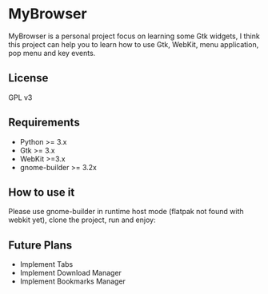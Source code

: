 MyBrowser
=========
MyBrowser is a personal project focus on learning some Gtk widgets,
I think this project can help you to learn how to use Gtk, WebKit, 
menu application, pop menu and key events.

License
-------
GPL v3

Requirements
------------

* Python >= 3.x
* Gtk >= 3.x
* WebKit >=3.x
* gnome-builder >= 3.2x


How to use it
-------------

Please use gnome-builder in runtime host mode (flatpak not found with webkit yet), clone the project, run and enjoy:

Future Plans
------------
* Implement Tabs
* Implement Download Manager
* Implement Bookmarks Manager
